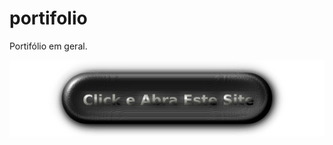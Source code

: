 # portifolio
Portifólio em geral.

<!DOCTYPE html>
<html>
<head>
<meta charset="utf-8" />
<title>Portifólio GamerCleanVic</title>
</head>
<body>
<a href="https://gamercleanvic.github.io/portifolio/" target="_blank"><img src="https://raw.githubusercontent.com/GamerCleanVic/iconswpsofdistros/gh-pages/Imagens/DistrosImagens.png"></a>
</body>
</html>
